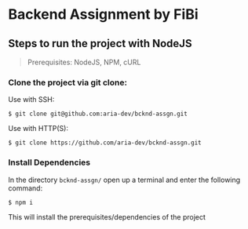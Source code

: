 # Backend Assignment by FiBi


## Steps to run the project with NodeJS

> Prerequisites: NodeJS, NPM, cURL


### Clone the project via git clone: 


  Use with SSH:

    $ git clone git@github.com:aria-dev/bcknd-assgn.git

  Use with HTTP(S):

    $ git clone https://github.com/aria-dev/bcknd-assgn.git


### Install Dependencies

  In the directory `bcknd-assgn/` open up a terminal and enter the following command:

    $ npm i

  This will install the prerequisites/dependencies of the project
